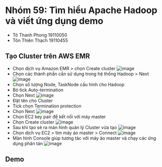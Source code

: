 # Nhóm 59: Tìm hiểu Apache Hadoop và viết ứng dụng demo
- Tô Thanh Phong            19110050
- Tôn Thiên Thạch           19110455
## Tạo Cluster trên AWS EMR
* Chọn dịch vụ Amazon EMR > chọn Create cluster
![image](https://user-images.githubusercontent.com/69313033/208219009-99304f6f-41f5-4baa-97b0-45f2a0fc37a4.png)
* Chọn các thành phần cần sử dụng trong hệ thống Hadoop > Next
![image](https://user-images.githubusercontent.com/69313033/208219263-a505ee58-92ce-4dac-94b2-a8b2392c8f86.png)
* Chọn số lượng Node, TaskNode cấu hình cho Hadoop
* Bỏ tick Auto-termination
* Chọn Next
![image](https://user-images.githubusercontent.com/69313033/208220048-513018e1-75c1-4975-a315-1cb187bf6136.png)
* Đặt tên cho Cluster
* Tick chọn Termination protection
* Chọn Next
![image](https://user-images.githubusercontent.com/69313033/208220356-7436952a-e603-4992-a44c-11b6350c9461.png)
* Chọn EC2 key pair để kết nối với máy master
* Chọn Create cluster
![image](https://user-images.githubusercontent.com/69313033/208220485-678aec5f-6e2f-4df1-916b-d43df1bf4fe5.png)
* Sau khi tạo sẽ ra màn hình quản lý Cluster vừa tạo
![image](https://user-images.githubusercontent.com/69313033/208220537-6bc55b6f-ab48-44c6-9cf5-480f0c77c18c.png)
* Chọn dịch vụ EC2 > tìm máy ảo master > Connect
![image](https://user-images.githubusercontent.com/69313033/208220895-ee308242-8c34-4a23-8fa3-e88595c355a3.png)
* Màn hình Console giúp tương tác với máy ảo master và chạy các ứng dụng phân tán 
![image](https://user-images.githubusercontent.com/69313033/208221032-7ef8550b-02dc-4ab9-aa45-14696fd19780.png)
## Demo
